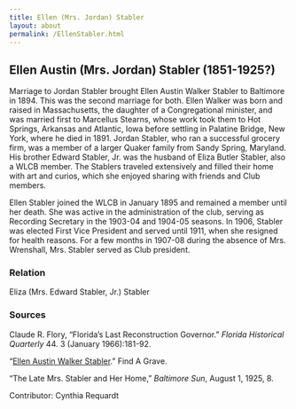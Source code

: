 ```yaml
---
title: Ellen (Mrs. Jordan) Stabler
layout: about
permalink: /EllenStabler.html
---
```

## Ellen Austin (Mrs. Jordan) Stabler (1851-1925?)

Marriage to Jordan Stabler brought Ellen Austin Walker Stabler to Baltimore in 1894. This was the second marriage for both. Ellen Walker was born and raised in Massachusetts, the daughter of a Congregational minister, and was married first to Marcellus Stearns, whose work took them to Hot Springs, Arkansas and Atlantic, Iowa before settling in Palatine Bridge, New York, where he died in 1891. Jordan Stabler, who ran a successful grocery firm, was a member of a larger Quaker family from Sandy Spring, Maryland. His brother Edward Stabler, Jr. was the husband of Eliza Butler Stabler, also a WLCB member. The Stablers traveled extensively and filled their home with art and curios, which she enjoyed sharing with friends and Club members. 

Ellen Stabler joined the WLCB in January 1895 and remained a member until her death. She was active in the administration of the club, serving as Recording Secretary in the 1903-04 and 1904-05 seasons. In 1906, Stabler was elected First Vice President and served until 1911, when she resigned for health reasons. For a few months in 1907-08 during the absence of Mrs. Wrenshall, Mrs. Stabler served as Club president.

### Relation

Eliza (Mrs. Edward Stabler, Jr.) Stabler

### Sources

Claude R. Flory, “Florida’s Last Reconstruction Governor.” *Florida Historical Quarterly* 44. 3 (January 1966):181-92.

“[Ellen Austin Walker Stabler](https://www.findagrave.com/memorial/173033686/ellen-austin-stabler%20).” Find A Grave.

“The Late Mrs. Stabler and Her Home,” *Baltimore Sun*, August 1, 1925, 8.

Contributor: Cynthia Requardt